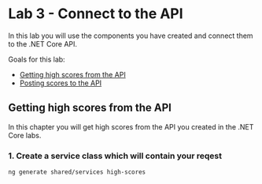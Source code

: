 # Lab 3 - Connect to the API

In this lab you will use the components you have created and connect them to the .NET Core API.

Goals for this lab:

- [Getting high scores from the API](#inspect)
- [Posting scores to the API](#inspect)


## Getting high scores from the API

In this chapter you will get high scores from the API you created in the .NET Core labs. 

### 1. Create a service class which will contain your reqest

```sh
ng generate shared/services high-scores
```